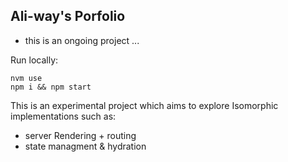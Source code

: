 ## Ali-way's Porfolio

- this is an ongoing project ...

Run locally:

```
nvm use
npm i && npm start

```
This is an experimental project which aims to explore Isomorphic implementations such as: 

 - server Rendering + routing
 - state managment & hydration

